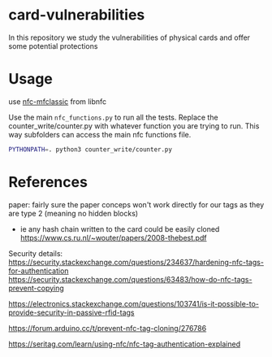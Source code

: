 # card-vulnerabilities
In this repository we study the vulnerabilities of physical cards and offer some potential protections

# Usage 
use [nfc-mfclassic](https://www.mankier.com/1/nfc-mfclassic) from libnfc

Use the main `nfc_functions.py` to run all the tests. Replace the counter_write/counter.py with whatever function you are trying to run. This way subfolders can access the main nfc functions file.
```sh
PYTHONPATH=. python3 counter_write/counter.py
```

# References
paper:
fairly sure the paper conceps won't work directly for our tags as they are type 2 (meaning no hidden blocks)
- ie any hash chain written to the card could be easily cloned
https://www.cs.ru.nl/~wouter/papers/2008-thebest.pdf

Security details:
https://security.stackexchange.com/questions/234637/hardening-nfc-tags-for-authentication
https://security.stackexchange.com/questions/63483/how-do-nfc-tags-prevent-copying

https://electronics.stackexchange.com/questions/103741/is-it-possible-to-provide-security-in-passive-rfid-tags

https://forum.arduino.cc/t/prevent-nfc-tag-cloning/276786

https://seritag.com/learn/using-nfc/nfc-tag-authentication-explained